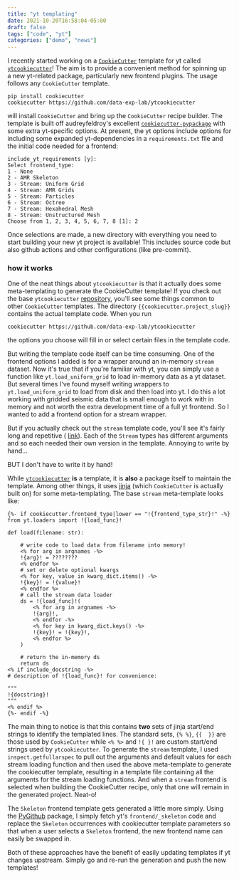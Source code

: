 ```yaml
---
title: "yt templating"
date: 2021-10-20T16:58:04-05:00
draft: false
tags: ["code", "yt"]
categories: ["demo", "news"]
---
```


I recently started working on a [`CookieCutter`](https://github.com/cookiecutter/cookiecutter) template for yt called [`ytcookiecutter`](https://github.com/data-exp-lab/ytcookiecutter)! The aim is to provide a convenient method for spinning up a new yt-related package, particularly new frontend plugins. The usage follows any `CookieCutter` template.

```
pip install cookiecutter
cookiecutter https://github.com/data-exp-lab/ytcookiecutter
```

will install `CookieCutter` and bring up the `CookieCutter` recipe builder. The template is built off audreyfeldroy's excellent [`cookiecutter-pypackage`](https://github.com/audreyfeldroy/cookiecutter-pypackage/) with some extra yt-specific options. At present, the yt options include options for including some expanded yt-dependencies in a `requirements.txt` file and the initial code needed for a frontend:

```
include_yt_requirements [y]:
Select frontend_type:
1 - None
2 - AMR Skeleton
3 - Stream: Uniform Grid
4 - Stream: AMR Grids
5 - Stream: Particles
6 - Stream: Octree
7 - Stream: Hexahedral Mesh
8 - Stream: Unstructured Mesh
Choose from 1, 2, 3, 4, 5, 6, 7, 8 [1]: 2
```

Once selections are made, a new directory with everything you need to start building your new yt project is available! This includes source code but also github actions and other configurations (like pre-commit).

### how it works

One of the neat things about `ytcookiecutter` is that it actually does some meta-templating to generate the CookieCutter template! If you check out the base `ytcookiecutter` [repository](https://github.com/data-exp-lab/ytcookiecutter), you'll see some things common to other `CookieCutter` templates. The directory `{{cookiecutter.project_slug}}` contains the actual template code. When you run

```
cookiecutter https://github.com/data-exp-lab/ytcookiecutter
```

the options you choose will fill in or select certain files in the template code.

But writing the template code itself can be time consuming. One of the frontend options I added is for a wrapper around an in-memory `stream` dataset. Now it's true that if you're familiar with yt, you can simply use a function like `yt.load_uniform_grid` to load in-memory data as a yt dataset. But several times I've found myself writing wrappers to `yt.load_uniform_grid` to load from disk and then load into yt. I do this a lot working with gridded seismic data that is small enough to work with in memory and not worth the extra development time of a full yt frontend. So I wanted to add a frontend option for a stream wrapper.

But if you actually check out the `stream` template code, you'll see it's fairly long and repetitive ( [link](https://github.com/data-exp-lab/ytcookiecutter/blob/main/%7B%7Bcookiecutter.project_slug%7D%7D/%7B%7Bcookiecutter.project_slug%7D%7D/frontend_templates/stream/%7B%7Bcookiecutter.project_slug%7D%7D.py)). Each of the `Stream` types has different arguments and so each needed their own version in the template. Annoying to write by hand...

BUT I don't have to write it by hand!

While [`ytcookiecutter`](https://github.com/data-exp-lab/ytcookiecutter) **is** a template, it is **also** a package itself to maintain the template. Among other things, it uses [jinja](https://jinja.palletsprojects.com/en/3.0.x/) (which `CookieCutter` is actually built on) for some meta-templating. The base `stream` meta-template looks like:

```
{%- if cookiecutter.frontend_type|lower == "!{frontend_type_str}!" -%}
from yt.loaders import !{load_func}!

def load(filename: str):

    # write code to load data from filename into memory!
    <% for arg in argnames -%>
    !{arg}! = ????????
    <% endfor %>
    # set or delete optional kwargs
    <% for key, value in kwarg_dict.items() -%>
    !{key}! = !{value}!
    <% endfor %>
    # call the stream data loader
    ds = !{load_func}!(
        <% for arg in argnames -%>
        !{arg}!,
        <% endfor -%>
        <% for key in kwarg_dict.keys() -%>
        !{key}! = !{key}!,
        <% endfor %>
    )

    # return the in-memory ds
    return ds
<% if include_docstring -%>
# description of !{load_func}! for convenience:

"""
!{docstring}!
"""
<% endif %>
{%- endif -%}
```

The main thing to notice is that this contains **two** sets of jinja start/end strings to identify the templated lines. The standard sets, `{% %}`, `{{  }}` are those used by `CookieCutter` while `<% %>` and `!{ }!` are custom start/end strings used by `ytcookiecutter`. To generate the `stream` template, I used `inspect.getfullarspec` to pull out the arguments and default values for each stream loading function and then used the above meta-template to generate the cookiecutter template, resulting in a template file containing all the arguments for the stream loading functions. And when a `stream` frontend is selected when building the CookieCutter recipe, only that one will remain in the generated project. Neat-o!

The `Skeleton` frontend template gets generated a little more simply. Using the [PyGithub](https://github.com/PyGithub/PyGithub) package, I simply fetch yt's `frontend/_skeleton` code and replace the `Skeleton` occurrences with cookiecutter template parameters so that when a user selects a `Skeleton` frontend, the new frontend name can easily be swapped in.

Both of these approaches have the benefit of easily updating templates if yt changes upstream. Simply go and re-run the generation and push the new templates!
